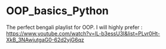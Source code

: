 # OOP_basics_Python
The perfect bengali playlist for OOP. I will highly prefer :
<br />
https://www.youtube.com/watch?v=lL-b3essU3I&list=PLvr0Ht-XkB_3NAwjutgaG0-62d2yjG6qz
